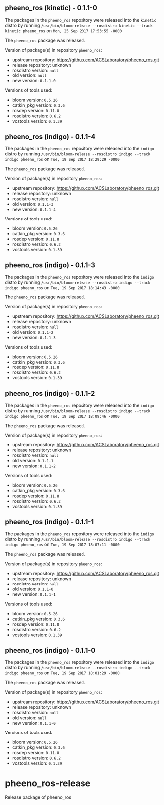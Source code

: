 ## pheeno_ros (kinetic) - 0.1.1-0

The packages in the `pheeno_ros` repository were released into the `kinetic` distro by running `/usr/bin/bloom-release --rosdistro kinetic --track kinetic pheeno_ros` on `Mon, 25 Sep 2017 17:53:55 -0000`

The `pheeno_ros` package was released.

Version of package(s) in repository `pheeno_ros`:

- upstream repository: https://github.com/ACSLaboratory/pheeno_ros.git
- release repository: unknown
- rosdistro version: `null`
- old version: `null`
- new version: `0.1.1-0`

Versions of tools used:

- bloom version: `0.5.26`
- catkin_pkg version: `0.3.6`
- rosdep version: `0.11.8`
- rosdistro version: `0.6.2`
- vcstools version: `0.1.39`


## pheeno_ros (indigo) - 0.1.1-4

The packages in the `pheeno_ros` repository were released into the `indigo` distro by running `/usr/bin/bloom-release --rosdistro indigo --track indigo pheeno_ros` on `Tue, 19 Sep 2017 18:29:29 -0000`

The `pheeno_ros` package was released.

Version of package(s) in repository `pheeno_ros`:

- upstream repository: https://github.com/ACSLaboratory/pheeno_ros.git
- release repository: unknown
- rosdistro version: `null`
- old version: `0.1.1-3`
- new version: `0.1.1-4`

Versions of tools used:

- bloom version: `0.5.26`
- catkin_pkg version: `0.3.6`
- rosdep version: `0.11.8`
- rosdistro version: `0.6.2`
- vcstools version: `0.1.39`


## pheeno_ros (indigo) - 0.1.1-3

The packages in the `pheeno_ros` repository were released into the `indigo` distro by running `/usr/bin/bloom-release --rosdistro indigo --track indigo pheeno_ros` on `Tue, 19 Sep 2017 18:14:43 -0000`

The `pheeno_ros` package was released.

Version of package(s) in repository `pheeno_ros`:

- upstream repository: https://github.com/ACSLaboratory/pheeno_ros.git
- release repository: unknown
- rosdistro version: `null`
- old version: `0.1.1-2`
- new version: `0.1.1-3`

Versions of tools used:

- bloom version: `0.5.26`
- catkin_pkg version: `0.3.6`
- rosdep version: `0.11.8`
- rosdistro version: `0.6.2`
- vcstools version: `0.1.39`


## pheeno_ros (indigo) - 0.1.1-2

The packages in the `pheeno_ros` repository were released into the `indigo` distro by running `/usr/bin/bloom-release --rosdistro indigo --track indigo pheeno_ros` on `Tue, 19 Sep 2017 18:09:46 -0000`

The `pheeno_ros` package was released.

Version of package(s) in repository `pheeno_ros`:

- upstream repository: https://github.com/ACSLaboratory/pheeno_ros.git
- release repository: unknown
- rosdistro version: `null`
- old version: `0.1.1-1`
- new version: `0.1.1-2`

Versions of tools used:

- bloom version: `0.5.26`
- catkin_pkg version: `0.3.6`
- rosdep version: `0.11.8`
- rosdistro version: `0.6.2`
- vcstools version: `0.1.39`


## pheeno_ros (indigo) - 0.1.1-1

The packages in the `pheeno_ros` repository were released into the `indigo` distro by running `/usr/bin/bloom-release --rosdistro indigo --track indigo pheeno_ros` on `Tue, 19 Sep 2017 18:07:11 -0000`

The `pheeno_ros` package was released.

Version of package(s) in repository `pheeno_ros`:

- upstream repository: https://github.com/ACSLaboratory/pheeno_ros.git
- release repository: unknown
- rosdistro version: `null`
- old version: `0.1.1-0`
- new version: `0.1.1-1`

Versions of tools used:

- bloom version: `0.5.26`
- catkin_pkg version: `0.3.6`
- rosdep version: `0.11.8`
- rosdistro version: `0.6.2`
- vcstools version: `0.1.39`


## pheeno_ros (indigo) - 0.1.1-0

The packages in the `pheeno_ros` repository were released into the `indigo` distro by running `/usr/bin/bloom-release --rosdistro indigo --track indigo pheeno_ros` on `Tue, 19 Sep 2017 18:01:29 -0000`

The `pheeno_ros` package was released.

Version of package(s) in repository `pheeno_ros`:

- upstream repository: https://github.com/ACSLaboratory/pheeno_ros.git
- release repository: unknown
- rosdistro version: `null`
- old version: `null`
- new version: `0.1.1-0`

Versions of tools used:

- bloom version: `0.5.26`
- catkin_pkg version: `0.3.6`
- rosdep version: `0.11.8`
- rosdistro version: `0.6.2`
- vcstools version: `0.1.39`


# pheeno_ros-release
Release package of pheeno_ros
